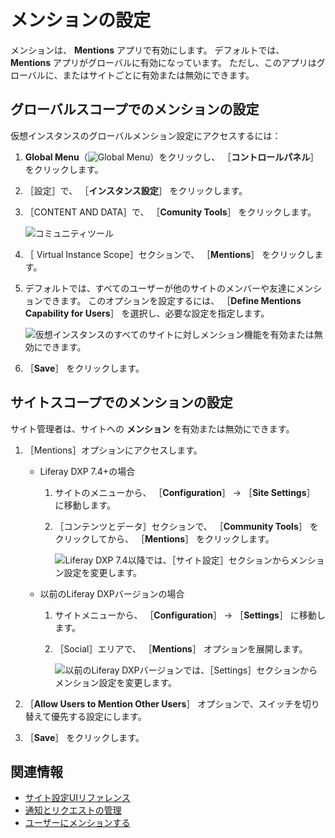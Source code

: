 # メンションの設定

メンションは、 **Mentions** アプリで有効にします。 デフォルトでは、 **Mentions** アプリがグローバルに有効になっています。 ただし、このアプリはグローバルに、またはサイトごとに有効または無効にできます。

<a name="configuring-mentions-on-a-global-scope" />

## グローバルスコープでのメンションの設定

仮想インスタンスのグローバルメンション設定にアクセスするには：

1. **Global Menu**（![Global Menu](../../../images/icon-applications-menu.png)）をクリックし、 ［**コントロールパネル**］ をクリックします。
1. ［設定］で、 ［**インスタンス設定**］ をクリックします。
1. ［CONTENT AND DATA］で、 ［**Comunity Tools**］ をクリックします。

   ![コミュニティツール](./configuring-mentions/images/01.png)

1. ［ Virtual Instance Scope］セクションで、 ［**Mentions**］ をクリックします。
1. デフォルトでは、すべてのユーザーが他のサイトのメンバーや友達にメンションできます。 このオプションを設定するには、 ［**Define Mentions Capability for Users**］ を選択し、必要な設定を指定します。

    ![仮想インスタンスのすべてのサイトに対しメンション機能を有効または無効にできます。](./configuring-mentions/images/02.png)

1. ［**Save**］ をクリックします。

<a name="configuring-mentions-on-a-site-scope" />

## サイトスコープでのメンションの設定

サイト管理者は、サイトへの **メンション** を有効または無効にできます。

1. ［Mentions］オプションにアクセスします。

    - Liferay DXP 7.4+の場合

      1. サイトのメニューから、 ［**Configuration**］ &rarr; ［**Site Settings**］ に移動します。
      1. ［コンテンツとデータ］セクションで、 ［**Community Tools**］ をクリックしてから、 ［**Mentions**］ をクリックします。

            ![Liferay DXP 7.4以降では、［サイト設定］セクションからメンション設定を変更します。](./configuring-mentions/images/04.png)

   - 以前のLiferay DXPバージョンの場合

      1. サイトメニューから、 ［**Configuration**］ &rarr; ［**Settings**］ に移動します。
      1. ［Social］エリアで、 ［**Mentions**］ オプションを展開します。

            ![以前のLiferay DXPバージョンでは、［Settings］セクションからメンション設定を変更します。](./configuring-mentions/images/03.png)

1. ［**Allow Users to Mention Other Users**］ オプションで、スイッチを切り替えて優先する設定にします。

1. ［**Save**］ をクリックします。

<a name="related-information" />

## 関連情報

- [サイト設定UIリファレンス](../../../site-building/site-settings/site-settings-ui-reference.md)
- [通知とリクエストの管理](./managing-notifications-and-requests.md)
- [ユーザーにメンションする](./mentioning-users.md)
